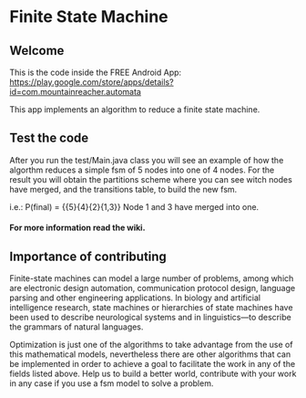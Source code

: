 # Finite State Machine

## Welcome

This is the code inside the FREE Android App:
https://play.google.com/store/apps/details?id=com.mountainreacher.automata

This app implements an algorithm to reduce a finite state machine.

## Test the code

After you run the test/Main.java class you will see an example of how the algorthm reduces a simple fsm of 5 nodes into one of 4 nodes.
For the result you will obtain the partitions scheme where you can see witch nodes have merged, and the transitions table, to build the new fsm. 

i.e.:
P(final) = {{5}{4}{2}{1,3}}
Node 1 and 3 have merged into one.

#### For more information read the wiki.

## Importance of contributing

Finite-state machines can model a large number of problems, among which are electronic design automation, communication protocol design, language parsing and other engineering applications.
In biology and artificial intelligence research, state machines or hierarchies of state machines have been used to describe neurological systems and in linguistics—to describe the grammars of natural languages.

Optimization is just one of the algorithms to take advantage from the use of this mathematical models, nevertheless there are other algorithms that can be implemented in order to achieve a goal to facilitate the work in any of the fields listed above.
Help us to build a better world, contribute with your work in any case if you use a fsm model to solve a problem.
